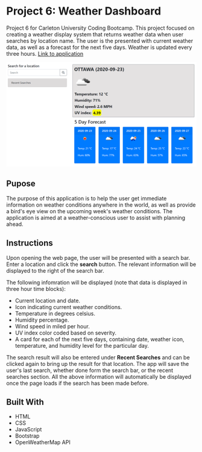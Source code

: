# Project 6: Weather Dashboard

Project 6 for Carleton University Coding Bootcamp. This project focused on creating a weather display system that returns weather data when user searches by location name. The user is the presented with current weather data, as well as a forecast for the next five days. Weather is updated every three hours.
[Link to application](https://nikolaybutnik.github.io/weather-dashboard/)

![Weather Dashboard Image](https://github.com/nikolaybutnik/weather-dashboard/blob/master/weather-dashboard-screenshot.png?raw=true)

## Pupose

The purpose of this application is to help the user get immediate information on weather conditions anywhere in the world, as well as provide a bird's eye view on the upcoming week's weather conditions. The application is aimed at a weather-conscious user to assist with planning ahead.

## Instructions

Upon opening the web page, the user will be presented with a search bar. Enter a location and click the **search** button. The relevant information will be displayed to the right of the search bar.

The following infomration will be displayed (note that data is displayed in three hour time blocks):

- Current location and date.
- Icon indicating current weather conditions.
- Temperature in degrees celsius.
- Humidity percentage.
- Wind speed in miled per hour.
- UV index color coded based on severity.
- A card for each of the next five days, containing date, weather icon, temperature, and humidity level for the particular day.

The search result will also be entered under **Recent Searches** and can be clicked again to bring up the result for that location. The app will save the user's last search, whether done form the search bar, or the recent searches section. All the above information will automatically be displayed once the page loads if the search has been made before.

## Built With

- HTML
- CSS
- JavaScript
- Bootstrap
- OpenWeatherMap API
